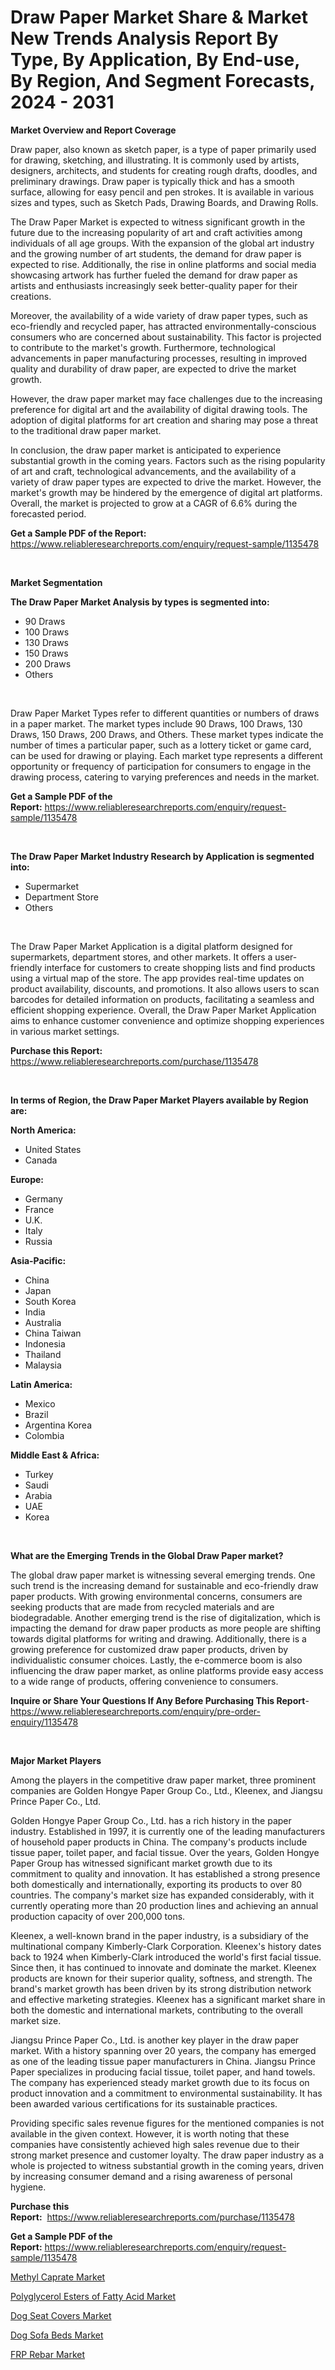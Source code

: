<p><h1>Draw Paper Market Share & Market New Trends Analysis Report By Type, By Application, By End-use, By Region, And Segment Forecasts, 2024 - 2031</h1></p><p><strong>Market Overview and Report Coverage</strong></p>
<p><p>Draw paper, also known as sketch paper, is a type of paper primarily used for drawing, sketching, and illustrating. It is commonly used by artists, designers, architects, and students for creating rough drafts, doodles, and preliminary drawings. Draw paper is typically thick and has a smooth surface, allowing for easy pencil and pen strokes. It is available in various sizes and types, such as Sketch Pads, Drawing Boards, and Drawing Rolls.</p><p>The Draw Paper Market is expected to witness significant growth in the future due to the increasing popularity of art and craft activities among individuals of all age groups. With the expansion of the global art industry and the growing number of art students, the demand for draw paper is expected to rise. Additionally, the rise in online platforms and social media showcasing artwork has further fueled the demand for draw paper as artists and enthusiasts increasingly seek better-quality paper for their creations.</p><p>Moreover, the availability of a wide variety of draw paper types, such as eco-friendly and recycled paper, has attracted environmentally-conscious consumers who are concerned about sustainability. This factor is projected to contribute to the market's growth. Furthermore, technological advancements in paper manufacturing processes, resulting in improved quality and durability of draw paper, are expected to drive the market growth.</p><p>However, the draw paper market may face challenges due to the increasing preference for digital art and the availability of digital drawing tools. The adoption of digital platforms for art creation and sharing may pose a threat to the traditional draw paper market.</p><p>In conclusion, the draw paper market is anticipated to experience substantial growth in the coming years. Factors such as the rising popularity of art and craft, technological advancements, and the availability of a variety of draw paper types are expected to drive the market. However, the market's growth may be hindered by the emergence of digital art platforms. Overall, the market is projected to grow at a CAGR of 6.6% during the forecasted period.</p></p>
<p><strong>Get a Sample PDF of the Report:</strong> <a href="https://www.reliableresearchreports.com/enquiry/request-sample/1135478">https://www.reliableresearchreports.com/enquiry/request-sample/1135478</a></p>
<p>&nbsp;</p>
<p><strong>Market Segmentation</strong></p>
<p><strong>The Draw Paper Market Analysis by types is segmented into:</strong></p>
<p><ul><li>90 Draws</li><li>100 Draws</li><li>130 Draws</li><li>150 Draws</li><li>200 Draws</li><li>Others</li></ul></p>
<p>&nbsp;</p>
<p><p>Draw Paper Market Types refer to different quantities or numbers of draws in a paper market. The market types include 90 Draws, 100 Draws, 130 Draws, 150 Draws, 200 Draws, and Others. These market types indicate the number of times a particular paper, such as a lottery ticket or game card, can be used for drawing or playing. Each market type represents a different opportunity or frequency of participation for consumers to engage in the drawing process, catering to varying preferences and needs in the market.</p></p>
<p><strong>Get a Sample PDF of the Report:</strong>&nbsp;<a href="https://www.reliableresearchreports.com/enquiry/request-sample/1135478">https://www.reliableresearchreports.com/enquiry/request-sample/1135478</a></p>
<p>&nbsp;</p>
<p><strong>The Draw Paper Market Industry Research by Application is segmented into:</strong></p>
<p><ul><li>Supermarket</li><li>Department Store</li><li>Others</li></ul></p>
<p>&nbsp;</p>
<p><p>The Draw Paper Market Application is a digital platform designed for supermarkets, department stores, and other markets. It offers a user-friendly interface for customers to create shopping lists and find products using a virtual map of the store. The app provides real-time updates on product availability, discounts, and promotions. It also allows users to scan barcodes for detailed information on products, facilitating a seamless and efficient shopping experience. Overall, the Draw Paper Market Application aims to enhance customer convenience and optimize shopping experiences in various market settings.</p></p>
<p><strong>Purchase this Report:</strong>&nbsp; <a href="https://www.reliableresearchreports.com/purchase/1135478">https://www.reliableresearchreports.com/purchase/1135478</a></p>
<p>&nbsp;</p>
<p><strong>In terms of Region, the Draw Paper Market Players available by Region are:</strong></p>
<p>
    <p> <strong> North America: </strong>
        <ul>
            <li>United States</li>
            <li>Canada</li>
        </ul>
        </p> 
    <p> <strong> Europe: </strong>
        <ul>
            <li>Germany</li>
            <li>France</li>
            <li>U.K.</li>
            <li>Italy</li>
            <li>Russia</li>
        </ul>
        </p> 
    <p> <strong> Asia-Pacific: </strong>
        <ul>
            <li>China</li>
            <li>Japan</li>
            <li>South Korea</li>
            <li>India</li>
            <li>Australia</li>
            <li>China Taiwan</li>
            <li>Indonesia</li>
            <li>Thailand</li>
            <li>Malaysia</li>
        </ul>
        </p> 
    <p> <strong> Latin America: </strong>
        <ul>
            <li>Mexico</li>
            <li>Brazil</li>
            <li>Argentina Korea</li>
            <li>Colombia</li>
        </ul>
        </p> 
    <p> <strong> Middle East & Africa: </strong>
        <ul>
            <li>Turkey</li>
            <li>Saudi</li>
            <li>Arabia</li>
            <li>UAE</li>
            <li>Korea</li>
        </ul>
    </p>
    </p>
<p>&nbsp;</p>
<p><strong>What are the Emerging Trends in the Global Draw Paper market?</strong></p>
<p><p>The global draw paper market is witnessing several emerging trends. One such trend is the increasing demand for sustainable and eco-friendly draw paper products. With growing environmental concerns, consumers are seeking products that are made from recycled materials and are biodegradable. Another emerging trend is the rise of digitalization, which is impacting the demand for draw paper products as more people are shifting towards digital platforms for writing and drawing. Additionally, there is a growing preference for customized draw paper products, driven by individualistic consumer choices. Lastly, the e-commerce boom is also influencing the draw paper market, as online platforms provide easy access to a wide range of products, offering convenience to consumers.</p></p>
<p><strong>Inquire or Share Your Questions If Any Before Purchasing This Report</strong>- <a href="https://www.reliableresearchreports.com/enquiry/pre-order-enquiry/1135478">https://www.reliableresearchreports.com/enquiry/pre-order-enquiry/1135478</a></p>
<p>&nbsp;</p>
<p><strong>Major Market Players</strong></p>
<p><p>Among the players in the competitive draw paper market, three prominent companies are Golden Hongye Paper Group Co., Ltd., Kleenex, and Jiangsu Prince Paper Co., Ltd.</p><p>Golden Hongye Paper Group Co., Ltd. has a rich history in the paper industry. Established in 1997, it is currently one of the leading manufacturers of household paper products in China. The company's products include tissue paper, toilet paper, and facial tissue. Over the years, Golden Hongye Paper Group has witnessed significant market growth due to its commitment to quality and innovation. It has established a strong presence both domestically and internationally, exporting its products to over 80 countries. The company's market size has expanded considerably, with it currently operating more than 20 production lines and achieving an annual production capacity of over 200,000 tons.</p><p>Kleenex, a well-known brand in the paper industry, is a subsidiary of the multinational company Kimberly-Clark Corporation. Kleenex's history dates back to 1924 when Kimberly-Clark introduced the world's first facial tissue. Since then, it has continued to innovate and dominate the market. Kleenex products are known for their superior quality, softness, and strength. The brand's market growth has been driven by its strong distribution network and effective marketing strategies. Kleenex has a significant market share in both the domestic and international markets, contributing to the overall market size.</p><p>Jiangsu Prince Paper Co., Ltd. is another key player in the draw paper market. With a history spanning over 20 years, the company has emerged as one of the leading tissue paper manufacturers in China. Jiangsu Prince Paper specializes in producing facial tissue, toilet paper, and hand towels. The company has experienced steady market growth due to its focus on product innovation and a commitment to environmental sustainability. It has been awarded various certifications for its sustainable practices.</p><p>Providing specific sales revenue figures for the mentioned companies is not available in the given context. However, it is worth noting that these companies have consistently achieved high sales revenue due to their strong market presence and customer loyalty. The draw paper industry as a whole is projected to witness substantial growth in the coming years, driven by increasing consumer demand and a rising awareness of personal hygiene.</p></p>
<p><strong>Purchase this Report:</strong>&nbsp;&nbsp;<a href="https://www.reliableresearchreports.com/purchase/1135478">https://www.reliableresearchreports.com/purchase/1135478</a></p>
<p></p>
<p><strong>Get a Sample PDF of the Report:</strong>&nbsp;<a href="https://www.reliableresearchreports.com/enquiry/request-sample/1135478">https://www.reliableresearchreports.com/enquiry/request-sample/1135478</a></p>
<p><p><a href="https://www.linkedin.com/pulse/methyl-caprate-market-size-growth-forecast-from-2023-2030-ahdee/">Methyl Caprate Market</a></p><p><a href="https://www.linkedin.com/pulse/polyglycerol-esters-fatty-acid-market-size-share-global-byxke/">Polyglycerol Esters of Fatty Acid Market</a></p><p><a href="https://github.com/mabutironaldo/Market-Research-Report-List-2/blob/main/dog-seat-covers-market.md">Dog Seat Covers Market</a></p><p><a href="https://github.com/lbird53714/Market-Research-Report-List-2/blob/main/dog-sofa-beds-market.md">Dog Sofa Beds Market</a></p><p><a href="https://www.linkedin.com/pulse/frp-rebar-market-insights-players-forecast-till-2030-ma-rk-terial-qvmie/">FRP Rebar Market</a></p></p>